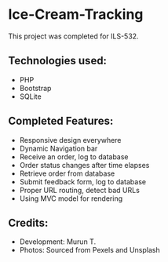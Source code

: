 # Ice-Cream-Tracking
 
This project was completed for ILS-532.

## Technologies used:
- PHP
- Bootstrap
- SQLite

## Completed Features:
- Responsive design everywhere
- Dynamic Navigation bar
- Receive an order, log to database
- Order status changes after time elapses
- Retrieve order from database
- Submit feedback form, log to database
- Proper URL routing, detect bad URLs
- Using MVC model for rendering

## Credits:
- Development: Murun T.
- Photos: Sourced from Pexels and Unsplash